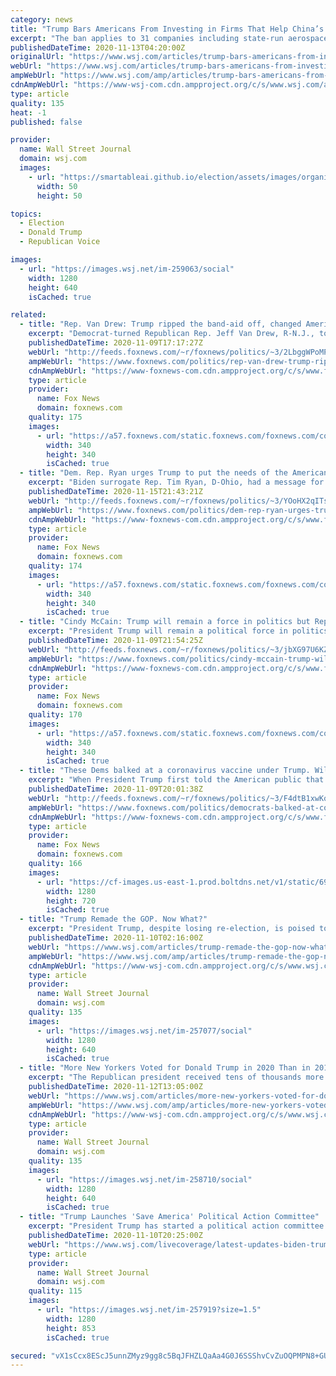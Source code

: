 ```yaml
---
category: news
title: "Trump Bars Americans From Investing in Firms That Help China’s Military"
excerpt: "The ban applies to 31 companies including state-run aerospace, shipbuilding and construction enterprises."
publishedDateTime: 2020-11-13T04:20:00Z
originalUrl: "https://www.wsj.com/articles/trump-bars-americans-from-investing-in-firms-that-help-chinas-military-11605209431"
webUrl: "https://www.wsj.com/articles/trump-bars-americans-from-investing-in-firms-that-help-chinas-military-11605209431"
ampWebUrl: "https://www.wsj.com/amp/articles/trump-bars-americans-from-investing-in-firms-that-help-chinas-military-11605209431"
cdnAmpWebUrl: "https://www-wsj-com.cdn.ampproject.org/c/s/www.wsj.com/amp/articles/trump-bars-americans-from-investing-in-firms-that-help-chinas-military-11605209431"
type: article
quality: 135
heat: -1
published: false

provider:
  name: Wall Street Journal
  domain: wsj.com
  images:
    - url: "https://smartableai.github.io/election/assets/images/organizations/wsj.com-50x50.jpg"
      width: 50
      height: 50

topics:
  - Election
  - Donald Trump
  - Republican Voice

images:
  - url: "https://images.wsj.net/im-259063/social"
    width: 1280
    height: 640
    isCached: true

related:
  - title: "Rep. Van Drew: Trump ripped the band-aid off, changed American politics"
    excerpt: "Democrat-turned Republican Rep. Jeff Van Drew, R-N.J., told “Fox & Friends” on Monday that he wanted to thank President Trump for helping to shape the new Republican Party saying he thinks “the president broke everything open.”"
    publishedDateTime: 2020-11-09T17:17:27Z
    webUrl: "http://feeds.foxnews.com/~r/foxnews/politics/~3/2LbggWPoMP8/rep-van-drew-trump-ripped-band-aid-off-changed-american-politics"
    ampWebUrl: "https://www.foxnews.com/politics/rep-van-drew-trump-ripped-band-aid-off-changed-american-politics.amp"
    cdnAmpWebUrl: "https://www-foxnews-com.cdn.ampproject.org/c/s/www.foxnews.com/politics/rep-van-drew-trump-ripped-band-aid-off-changed-american-politics.amp"
    type: article
    provider:
      name: Fox News
      domain: foxnews.com
    quality: 175
    images:
      - url: "https://a57.foxnews.com/static.foxnews.com/foxnews.com/content/uploads/2020/10/340/340/Talia-Kaplan.jpg?ve=1&tl=1"
        width: 340
        height: 340
        isCached: true
  - title: "Dem. Rep. Ryan urges Trump to put the needs of the American people first"
    excerpt: "Biden surrogate Rep. Tim Ryan, D-Ohio, had a message for President Trump on Sunday, saying, “You can’t put your own concerns in front of the concerns of the American people.”"
    publishedDateTime: 2020-11-15T21:43:21Z
    webUrl: "http://feeds.foxnews.com/~r/foxnews/politics/~3/YOoHX2qITsQ/dem-rep-ryan-urges-trump-to-put-the-needs-of-the-american-people-first"
    ampWebUrl: "https://www.foxnews.com/politics/dem-rep-ryan-urges-trump-to-put-the-needs-of-the-american-people-first.amp"
    cdnAmpWebUrl: "https://www-foxnews-com.cdn.ampproject.org/c/s/www.foxnews.com/politics/dem-rep-ryan-urges-trump-to-put-the-needs-of-the-american-people-first.amp"
    type: article
    provider:
      name: Fox News
      domain: foxnews.com
    quality: 174
    images:
      - url: "https://a57.foxnews.com/static.foxnews.com/foxnews.com/content/uploads/2020/10/340/340/Talia-Kaplan.jpg?ve=1&tl=1"
        width: 340
        height: 340
        isCached: true
  - title: "Cindy McCain: Trump will remain a force in politics but Republicans want civility"
    excerpt: "President Trump will remain a political force in politics, said Cindy McCain after the 2020 presidential election showing Democratic candidate Joe Biden as the likely leader."
    publishedDateTime: 2020-11-09T21:54:25Z
    webUrl: "http://feeds.foxnews.com/~r/foxnews/politics/~3/jbXG97U6KZ0/cindy-mccain-trump-will-remain-a-force-in-politics-but-republicans-want-civility"
    ampWebUrl: "https://www.foxnews.com/politics/cindy-mccain-trump-will-remain-a-force-in-politics-but-republicans-want-civility.amp"
    cdnAmpWebUrl: "https://www-foxnews-com.cdn.ampproject.org/c/s/www.foxnews.com/politics/cindy-mccain-trump-will-remain-a-force-in-politics-but-republicans-want-civility.amp"
    type: article
    provider:
      name: Fox News
      domain: foxnews.com
    quality: 170
    images:
      - url: "https://a57.foxnews.com/static.foxnews.com/foxnews.com/content/uploads/2020/10/340/340/image-5.png?ve=1&tl=1"
        width: 340
        height: 340
        isCached: true
  - title: "These Dems balked at a coronavirus vaccine under Trump. Will they change their tune now?"
    excerpt: "When President Trump first told the American public that a coronavirus vaccine could come this year -- at the time he said possibly before Election Day -- Democrats including Vice President-elect Kamala Harris said they would not trust Trump as to any vaccine's safety."
    publishedDateTime: 2020-11-09T20:01:38Z
    webUrl: "http://feeds.foxnews.com/~r/foxnews/politics/~3/F4dtB1xwKqY/democrats-balked-at-coronavirus-vaccine-under-trump"
    ampWebUrl: "https://www.foxnews.com/politics/democrats-balked-at-coronavirus-vaccine-under-trump.amp"
    cdnAmpWebUrl: "https://www-foxnews-com.cdn.ampproject.org/c/s/www.foxnews.com/politics/democrats-balked-at-coronavirus-vaccine-under-trump.amp"
    type: article
    provider:
      name: Fox News
      domain: foxnews.com
    quality: 166
    images:
      - url: "https://cf-images.us-east-1.prod.boltdns.net/v1/static/694940094001/099faceb-1615-4e7b-afcb-a7c7202dec3f/2fc973bf-71b6-4759-b179-89f24a5ca219/1280x720/match/image.jpg"
        width: 1280
        height: 720
        isCached: true
  - title: "Trump Remade the GOP. Now What?"
    excerpt: "President Trump, despite losing re-election, is poised to remain a powerful influence on a Republican Party he helped shift from one rooted in a decades-old style of conservatism to populism and nationalism."
    publishedDateTime: 2020-11-10T02:16:00Z
    webUrl: "https://www.wsj.com/articles/trump-remade-the-gop-now-what-11604956604"
    ampWebUrl: "https://www.wsj.com/amp/articles/trump-remade-the-gop-now-what-11604956604"
    cdnAmpWebUrl: "https://www-wsj-com.cdn.ampproject.org/c/s/www.wsj.com/amp/articles/trump-remade-the-gop-now-what-11604956604"
    type: article
    provider:
      name: Wall Street Journal
      domain: wsj.com
    quality: 135
    images:
      - url: "https://images.wsj.net/im-257077/social"
        width: 1280
        height: 640
        isCached: true
  - title: "More New Yorkers Voted for Donald Trump in 2020 Than in 2016"
    excerpt: "The Republican president received tens of thousands more votes in New York City in the 2020 presidential election than in 2016, and some of his largest gains came from the South Bronx."
    publishedDateTime: 2020-11-12T13:05:00Z
    webUrl: "https://www.wsj.com/articles/more-new-yorkers-voted-for-donald-trump-in-2020-than-in-2016-11605186022"
    ampWebUrl: "https://www.wsj.com/amp/articles/more-new-yorkers-voted-for-donald-trump-in-2020-than-in-2016-11605186022"
    cdnAmpWebUrl: "https://www-wsj-com.cdn.ampproject.org/c/s/www.wsj.com/amp/articles/more-new-yorkers-voted-for-donald-trump-in-2020-than-in-2016-11605186022"
    type: article
    provider:
      name: Wall Street Journal
      domain: wsj.com
    quality: 135
    images:
      - url: "https://images.wsj.net/im-258710/social"
        width: 1280
        height: 640
        isCached: true
  - title: "Trump Launches 'Save America' Political Action Committee"
    excerpt: "President Trump has started a political action committee called Save America that will allow him to back candidates for office and exert financial influence in Washington once his presidency ends. “The President always planned to do this,"
    publishedDateTime: 2020-11-10T20:25:00Z
    webUrl: "https://www.wsj.com/livecoverage/latest-updates-biden-trump-election-2020/card/Xo9tbJLvrTGRqLq3qMHy"
    type: article
    provider:
      name: Wall Street Journal
      domain: wsj.com
    quality: 115
    images:
      - url: "https://images.wsj.net/im-257919?size=1.5"
        width: 1280
        height: 853
        isCached: true

secured: "vX1sCcx8EScJ5unnZMyz9gg8c5BqJFHZLQaAa4G0J6SSShvCvZuOQPMPN8+GUGpFf4+V+3cWbfUlOLfaIIzTeqAVIqtfbYEeGsq7pMCMGKppmi7UhgDYrTiUx/XrKRTtVyfWYCX32hVTMw0f8rME1/A46Ed6IoQPyrTSb3XKZmZe4BKiqa5FgkewJ2O70IIFV776iysXB6t6QIz+FN1pXyxFzd/eK+KJk4pscPONhdO7V215GyBB/S7KLWX1kK1j7n01qnTtP1ih157hON8jh1f6UiEjZUtJta7zg3or2u7e7r2T6og9OORktguTAW00pRqx6Sz9xFybL/19/VyEEfu3FWuuft/2etRfSB6gMqI=;okNeeAqMJvzR24gld7l+7A=="
---
```


